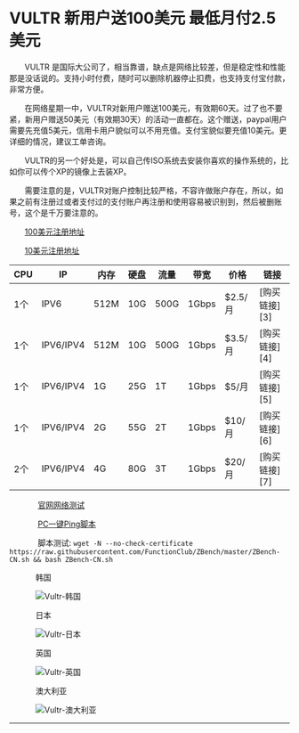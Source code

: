# VULTR 新用户送100美元 最低月付2.5美元
&nbsp;&nbsp;&nbsp;&nbsp;&nbsp;&nbsp; VULTR 是国际大公司了，相当靠谱，缺点是网络比较差，但是稳定性和性能那是没话说的。支持小时付费，随时可以删除机器停止扣费，也支持支付宝付款，非常方便。

&nbsp;&nbsp;&nbsp;&nbsp;&nbsp;&nbsp; 在网络星期一中，VULTR对新用户赠送100美元，有效期60天。过了也不要紧，新用户赠送50美元（有效期30天）的活动一直都在。这个赠送，paypal用户需要先充值5美元，信用卡用户貌似可以不用充值。支付宝貌似要充值10美元。更详细的情况，建议工单咨询。

&nbsp;&nbsp;&nbsp;&nbsp;&nbsp;&nbsp; VULTR的另一个好处是，可以自己传ISO系统去安装你喜欢的操作系统的，比如你可以传个XP的镜像上去装XP。

&nbsp;&nbsp;&nbsp;&nbsp;&nbsp;&nbsp; 需要注意的是，VULTR对账户控制比较严格，不容许做账户存在，所以，如果之前有注册过或者支付过的支付账户再注册和使用容易被识别到，然后被删账号，这个是千万要注意的。

&nbsp;&nbsp;&nbsp;&nbsp;&nbsp;&nbsp; [100美元注册地址][1]

&nbsp;&nbsp;&nbsp;&nbsp;&nbsp;&nbsp; [10美元注册地址][2]

<table>
<thead>
<tr>
<th>CPU</th>
<th>IP</th>
<th>内存</th>
<th>硬盘</th>
<th>流量</th>
<th>带宽</th>
<th>价格</th>
<th>链接</th>
</tr>
</thead>
<tbody>
<tr>
<td>1个</td>
<td>IPV6</td>
<td>512M</td>
<td>10G</td>
<td>500G</td>
<td>1Gbps</td>
<td>$2.5/月</td>
<td>[购买链接][3]</td>
</tr>
<tr>
<td>1个</td>
<td>IPV6/IPV4</td>
<td>512M</td>
<td>10G</td>
<td>500G</td>
<td>1Gbps</td>
<td>$3.5/月</td>
<td>[购买链接][4]</td>
</tr>
<tr>
<td>1个</td>
<td>IPV6/IPV4</td>
<td>1G</td>
<td>25G</td>
<td>1T</td>
<td>1Gbps</td>
<td>$5/月</td>
<td>[购买链接][5]</td>
</tr>
<tr>
<td>1个</td>
<td>IPV6/IPV4</td>
<td>2G</td>
<td>55G</td>
<td>2T</td>
<td>1Gbps</td>
<td>$10/月</td>
<td>[购买链接][6]</td>
</tr>
<tr>
<td>2个</td>
<td>IPV6/IPV4</td>
<td>4G</td>
<td>80G</td>
<td>3T</td>
<td>1Gbps</td>
<td>$20/月</td>
<td>[购买链接][7]</td>
</tr>
</tbody>
</table>


&nbsp;&nbsp;&nbsp;&nbsp;&nbsp;&nbsp;&nbsp;&nbsp;&nbsp;&nbsp;&nbsp;&nbsp;   [官网网络测试][8]

&nbsp;&nbsp;&nbsp;&nbsp;&nbsp;&nbsp;&nbsp;&nbsp;&nbsp;&nbsp;&nbsp;&nbsp;   [PC一键Ping脚本][9]

&nbsp;&nbsp;&nbsp;&nbsp;&nbsp;&nbsp;&nbsp;&nbsp;&nbsp;&nbsp;&nbsp;&nbsp;   脚本测试: `wget -N --no-check-certificate https://raw.githubusercontent.com/FunctionClub/ZBench/master/ZBench-CN.sh && bash ZBench-CN.sh`

&nbsp;&nbsp;&nbsp;&nbsp;&nbsp;&nbsp;&nbsp;&nbsp;&nbsp;&nbsp;&nbsp;&nbsp;韩国

&nbsp;&nbsp;&nbsp;&nbsp;&nbsp;&nbsp;&nbsp;&nbsp;&nbsp;&nbsp;&nbsp;&nbsp;![Vultr-韩国][10]

&nbsp;&nbsp;&nbsp;&nbsp;&nbsp;&nbsp;&nbsp;&nbsp;&nbsp;&nbsp;&nbsp;&nbsp;日本

&nbsp;&nbsp;&nbsp;&nbsp;&nbsp;&nbsp;&nbsp;&nbsp;&nbsp;&nbsp;&nbsp;&nbsp;![Vultr-日本][11]

&nbsp;&nbsp;&nbsp;&nbsp;&nbsp;&nbsp;&nbsp;&nbsp;&nbsp;&nbsp;&nbsp;&nbsp;英国

&nbsp;&nbsp;&nbsp;&nbsp;&nbsp;&nbsp;&nbsp;&nbsp;&nbsp;&nbsp;&nbsp;&nbsp;![Vultr-英国][12]

&nbsp;&nbsp;&nbsp;&nbsp;&nbsp;&nbsp;&nbsp;&nbsp;&nbsp;&nbsp;&nbsp;&nbsp;澳大利亚

&nbsp;&nbsp;&nbsp;&nbsp;&nbsp;&nbsp;&nbsp;&nbsp;&nbsp;&nbsp;&nbsp;&nbsp;![Vultr-澳大利亚][13]

<HR width="100%" >

  [1]: https://www.vultr.com/?ref=8604969-6G
  [2]: https://www.vultr.com/?ref=8604969
  [3]: https://www.vultr.com/?ref=8604968-6G
  [4]: https://www.vultr.com/?ref=8604968-6G
  [5]: https://www.vultr.com/?ref=8604968-6G
  [6]: https://www.vultr.com/?ref=8604968-6G
  [7]: https://www.vultr.com/?ref=8604968-6G
  [8]: http://www.vultr.com/faq/#downloadspeedtests
  [9]: https://service-78ukzfc1-1258693536.sh.apigw.tencentcs.com/release/literature_onedrive/AA-literature/
  [10]: https://ucdn.wxiou.cn/blogk6366/%E9%9F%A9%E5%9B%BDv.png
  [11]: https://ucdn.wxiou.cn/blogk6366/%E6%97%A5%E6%9C%ACv.png
  [12]: https://ucdn.wxiou.cn/blogk6366/%E8%8B%B1%E5%9B%BD.png
  [13]: https://ucdn.wxiou.cn/blogk6366/%E6%BE%B3%E5%A4%A7%E5%88%A9%E4%BA%9Av.png